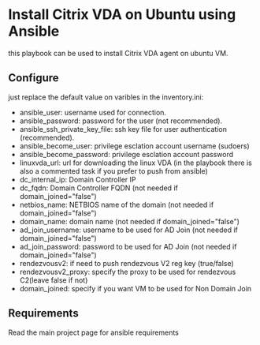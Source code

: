 # Install Citrix VDA on Ubuntu using Ansible
this playbook can be used to install Citrix VDA agent on ubuntu VM.


## Configure
just replace the default value on varibles in the inventory.ini:
- ansible_user: username used for connection.
- ansible_password: password for the user (not recommended).
- ansible_ssh_private_key_file: ssh key file for user authentication (recommended).
- ansible_become_user: privilege esclation account username (sudoers)
- ansible_become_password: privilege esclation account password 
- linuxvda_url: url for downloading the linux VDA (in the playbook there is also a commented task if you prefer to push from ansible)
- dc_internal_ip: Domain Controller IP
- dc_fqdn: Domain Controller FQDN (not needed if domain_joined="false")
- netbios_name: NETBIOS name of the domain (not needed if domain_joined="false")
- domain_name: domain name (not needed if domain_joined="false")
- ad_join_username: username to be used for AD Join (not needed if domain_joined="false")
- ad_join_password: password to be used for AD Join (not needed if domain_joined="false")
- rendezvousv2: if need to push rendezvous V2 reg key (true/false)
- rendezvousv2_proxy: specify the proxy to be used for rendezvous C2(leave false if not)
- domain_joined: specify if you want VM to be used for Non Domain Join

## Requirements
Read the main project page for ansible requirements
